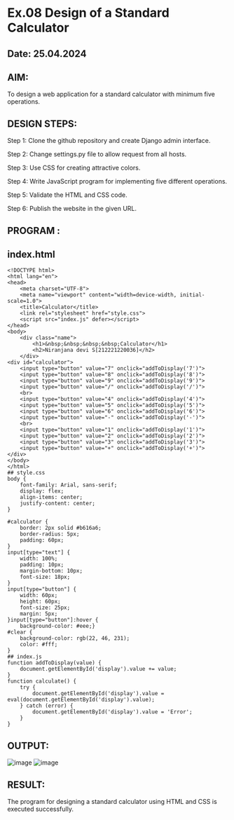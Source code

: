 # Ex.08 Design of a Standard Calculator
## Date: 25.04.2024
## AIM:
To design a web application for a standard calculator with minimum five operations.
## DESIGN STEPS:
Step 1: Clone the github repository and create Django admin interface.

Step 2: Change settings.py file to allow request from all hosts.

Step 3: Use CSS for creating attractive colors.

Step 4: Write JavaScript program for implementing five different operations.

Step 5: Validate the HTML and CSS code.

Step 6: Publish the website in the given URL.
## PROGRAM :
## index.html
~~~
<!DOCTYPE html>
<html lang="en">
<head>
    <meta charset="UTF-8">
    <meta name="viewport" content="width=device-width, initial-scale=1.0">
    <title>Calculator</title>
    <link rel="stylesheet" href="style.css">
    <script src="index.js" defer></script>
</head>
<body>
    <div class="name">
        <h1>&nbsp;&nbsp;&nbsp;&nbsp;Calculator</h1>
        <h2>Niranjana devi S[212221220036]</h2>
    </div>
<div id="calculator">
    <input type="button" value="7" onclick="addToDisplay('7')">
    <input type="button" value="8" onclick="addToDisplay('8')">
    <input type="button" value="9" onclick="addToDisplay('9')">
    <input type="button" value="/" onclick="addToDisplay('/')">
    <br>
    <input type="button" value="4" onclick="addToDisplay('4')">
    <input type="button" value="5" onclick="addToDisplay('5')">
    <input type="button" value="6" onclick="addToDisplay('6')">
    <input type="button" value="-" onclick="addToDisplay('-')">
    <br>
    <input type="button" value="1" onclick="addToDisplay('1')">
    <input type="button" value="2" onclick="addToDisplay('2')">
    <input type="button" value="3" onclick="addToDisplay('3')">
    <input type="button" value="+" onclick="addToDisplay('+')">
</div>
</body>
</html>
## style.css
body {
    font-family: Arial, sans-serif;
    display: flex;
    align-items: center;
    justify-content: center;
}
~~~
~~~
#calculator {
    border: 2px solid #b616a6;
    border-radius: 5px;
    padding: 60px;
}
input[type="text"] {
    width: 100%;
    padding: 10px;
    margin-bottom: 10px;
    font-size: 18px;
}
input[type="button"] {
    width: 60px;
    height: 60px;
    font-size: 25px;
    margin: 5px;
}input[type="button"]:hover {
    background-color: #eee;}
#clear {
    background-color: rgb(22, 46, 231);
    color: #fff;
}
## index.js
function addToDisplay(value) {
    document.getElementById('display').value += value;
}
function calculate() {
    try {
        document.getElementById('display').value = eval(document.getElementById('display').value);
    } catch (error) {
        document.getElementById('display').value = 'Error';
    }
}
~~~
## OUTPUT:
![image](https://github.com/niranjanadevi-s/Calc/assets/141748873/af0eeba0-efcc-4468-a99d-8f109fddbef8)
![image](https://github.com/niranjanadevi-s/Calc/assets/141748873/d7d1a90b-bb6c-43a9-9dcc-a44f59c92aa2)
## RESULT:
The program for designing a standard calculator using HTML and CSS is executed successfully.
